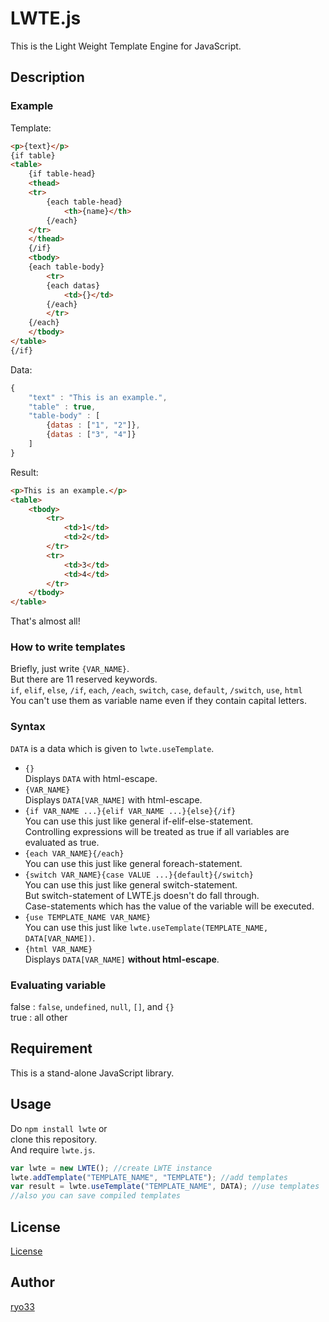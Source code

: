 # LWTE.js
This is the Light Weight Template Engine for JavaScript.  
## Description
### Example  
Template:  
```html
<p>{text}</p>
{if table}
<table>
    {if table-head}
    <thead>
    <tr>
        {each table-head}
            <th>{name}</th>
        {/each}
    </tr>
    </thead>
    {/if}
    <tbody>
    {each table-body}
        <tr>
        {each datas}
            <td>{}</td>
        {/each}
        </tr>
    {/each}
    </tbody>
</table>
{/if}
```
Data:
```javascript
{
    "text" : "This is an example.",
    "table" : true,
    "table-body" : [
        {datas : ["1", "2"]},
        {datas : ["3", "4"]}
    ]
}
```
Result:
```html
<p>This is an example.</p>
<table>
    <tbody>
        <tr>
            <td>1</td>
            <td>2</td>
        </tr>
        <tr>
            <td>3</td>
            <td>4</td>
        </tr>
    </tbody>
</table>
```
That's almost all!  
### How to write templates  
Briefly, just write `{VAR_NAME}`.  
But there are 11 reserved keywords.  
`if`, `elif`, `else`, `/if`, `each`, `/each`, `switch`, `case`, `default`, `/switch`, `use`, `html`  
You can't use them as variable name even if they contain capital letters.  
### Syntax  
`DATA` is a data which is given to `lwte.useTemplate`.  
- `{}`  
Displays `DATA` with html-escape.  
- `{VAR_NAME}`  
Displays `DATA[VAR_NAME]` with html-escape.  
- `{if VAR_NAME ...}{elif VAR_NAME ...}{else}{/if}`  
You can use this just like general if-elif-else-statement.  
Controlling expressions will be treated as true if all variables are evaluated as true.  
- `{each VAR_NAME}{/each}`  
You can use this just like general foreach-statement.  
- `{switch VAR_NAME}{case VALUE ...}{default}{/switch}`  
You can use this just like general switch-statement.  
But switch-statement of LWTE.js doesn't do fall through.  
Case-statements which has the value of the variable will be executed.  
- `{use TEMPLATE_NAME VAR_NAME}`  
You can use this just like `lwte.useTemplate(TEMPLATE_NAME, DATA[VAR_NAME])`.  
- `{html VAR_NAME}`  
Displays `DATA[VAR_NAME]` **without html-escape**.

### Evaluating variable  
false : `false`, `undefined`, `null`, `[]`, and `{}`  
true : all other  

## Requirement  
This is a stand-alone JavaScript library.
## Usage  
Do `npm install lwte` or  
clone this repository.  
And require `lwte.js`.    
```javascript
var lwte = new LWTE(); //create LWTE instance
lwte.addTemplate("TEMPLATE_NAME", "TEMPLATE"); //add templates
var result = lwte.useTemplate("TEMPLATE_NAME", DATA); //use templates
//also you can save compiled templates
```
## License  
  [License](LICENSE)
## Author  
  [ryo33](https://github.com/ryo33/ "ryo33's github page")
